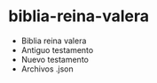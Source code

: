 # biblia-reina-valera

* Biblia reina valera
* Antiguo testamento
* Nuevo testamento 
* Archivos .json 
